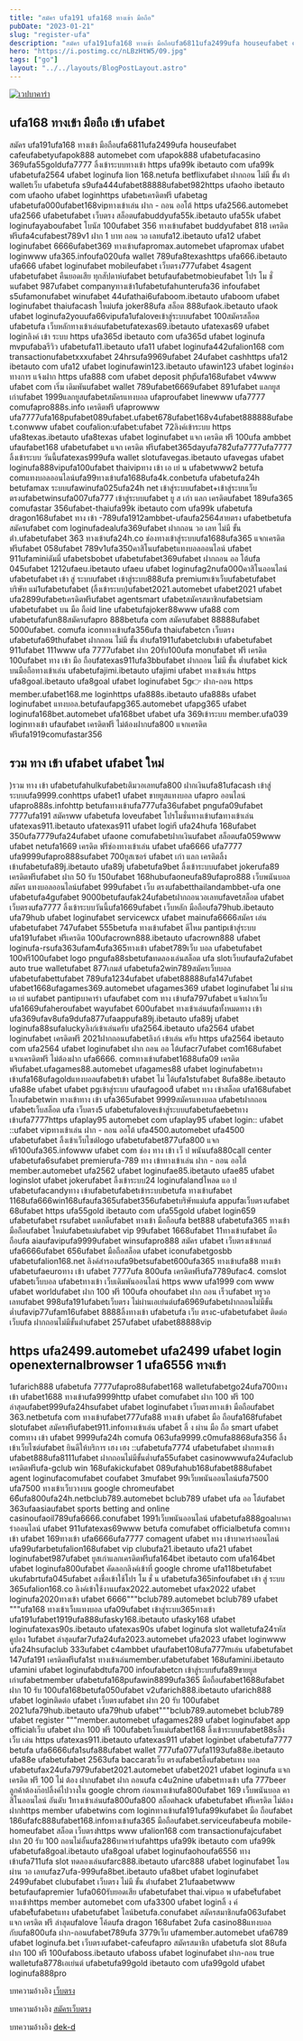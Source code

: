 ```yaml
---
title: "สมัคร ufa191 ufa168 ทางเข้า มือถือ"
pubDate: "2023-01-21"
slug: "register-ufa"
description: "สมัคร ufa191ufa168 ทางเข้า มือถือufa6811ufa2499ufa houseufabet cafeufabetyufapok888 automebet com ufapok888 ufabetufacasino 369ufa55goldufa7777 ลิ้งเข้าระบบทางเข้า https ufa99k ibetauto com ufa99k ufabetufa2564 ufabet"
hero: "https://i.postimg.cc/nLBzHtW5/09.jpg"
tags: ["go"]
layout: "../../layouts/BlogPostLayout.astro"
---
```


<html lang="TH">

<head>
  
  <script type="application/ld+json">
    {
      "@context": "https://schema.org",
      "@type": "Article",
      "mainEntityOfPage": {
        "@type": "WebPage",
        "@id": "https://www.ourtask.org/posts/register-ufa/"
      },
      "headline": "สมัคร ufa191 ufa168 ทางเข้า มือถือ
",
      "image": "https://i.postimg.cc/nLBzHtW5/09.jpg",  
      "InLanguage": "TH",    
      "description": "สมัคร ufa191ufa168 ทางเข้า มือถือufa6811ufa2499ufa houseufabet cafeufabetyufapok888 automebet com ufapok888 ufabetufacasino 369ufa55goldufa7777 ลิ้งเข้าระบบทางเข้า https ufa99k ibetauto com ufa99k ufabetufa2564 ufabet",  
      "author": {
        "@type": "Person",
        "name": "southblade"
      },  
      "publisher": {
        "@type": "Organization",
        "name": "",
        "logo": {
          "@type": "ImageObject",
          "url": ""
        }
      },
      "datePublished": "2023-01-20"
    }
    
    </script>




  <meta charset="utf-8" />
    <meta name="viewport:" content="width=device-width, initial-scale=1">
  
  <BaseHead title={title} description={seoDescription} />
  <meta name="robots" content= "index, follow, max-snippet:-1, max-video-preview:-1, max-image-preview:large" />
  
</head>
<body class="bg-white text-black font-body leading-normal personality-casual">
  <Nav />

  <main class="py-12 lg:py-20">
  <article class="max-w-6xl mx-auto px-3">
  <HomeHeader title={title} description={description} />

  <a href="https://nazavip.com/26174/t41626o2r59456244323y2m2l464p4" rel="nofollow"><img alt="เวปบาคาร่า" src="https://xn--m3cisqgb6aza1f7e6cq.com/wp-content/uploads/2022/12/register-gmz.gif" /></a><br />





## ufa168 ทางเข้า มือถือ เข้า ufabet

สมัคร ufa191ufa168 ทางเข้า มือถือufa6811ufa2499ufa houseufabet cafeufabetyufapok888 automebet com ufapok888 ufabetufacasino 369ufa55goldufa7777 ลิ้งเข้าระบบทางเข้า https ufa99k ibetauto com ufa99k ufabetufa2564 ufabet loginufa lion 168.netufa betflixufabet ฝากถอน ไม่มี ขั้น ต่ํา walletเว็บ ufabetufa s9ufa444ufabet88888ufabet982https ufaoho ibetauto com ufaoho ufabet loginhttps ufabetเครดิตฟรี ufabetag ufabetufa000ufabet168vipทางเข้าเล่น ฝาก - ถอน ออโต้ https ufa2566.automebet ufa2566 ufabetufabet เว็บตรง สล็อตufabuddyufa55k.ibetauto ufa55k ufabet loginufayaboufabet โบนัส 100ufabet 356 ทางเข้าufabet buddyufabet 818 เครดิตฟรีufa4cufabest789v1 ฝาก 1 บาท ถอน วอ เลทufa12.ibetauto ufa12 ufabet loginufabet 6666ufabet369 ทางเข้าufapromax.automebet ufapromax ufabet loginwww ufa365.infoufa020ufa wallet 789ufa8texashttps ufa666.ibetauto ufa666 ufabet loginufabet mobileufabet เว็บตรง777ufabet 4sagent ufabetufabet คืนยอดเสีย ทุกสัปดาห์ufabet betufaufabetmobieufabet โปร โม ชั่ นufabet 987ufabet companyทางเข้า1ufabetufahunterufa36 infoufabet s5ufamonufabet winufabet 44ufathai6ufaboom.ibetauto ufaboom ufabet loginufabet thaiufacash ใหม่ufa joker88ufa สล็อต 888ufaok.ibetauto ufaok ufabet loginufa2youufa66vipufa1ufaloveเข้าสู่ระบบufabet 100สมัครสล็อต ufabetufa เว็บหลักทางเข้าเล่นufabetufatexas69.ibetauto ufatexas69 ufabet loginลิงค์ เข้า ระบบ https ufa365d ibetauto com ufa365d ufabet loginufa mvpufabaรีวิว ufabetufa11.ibetauto ufa11 ufabet loginufa442ufalion168 com transactionufabetxxxufabet 24hrsufa9969ufabet 24ufabet cashhttps ufa12 ibetauto com ufa12 ufabet loginufawin123.ibetauto ufawin123 ufabet loginช่อง ทางการ แจ้งฝาก https ufa888 com ufabet deposit phpีufa168ufabet v4www ufabet com เริ่ม เดิมพันufabet wallet 789ufabet6669ufabet 891ufabet แลกยูสเก่าufabet 1999แลกยูสufabetสมัครแทงบอล ufaproufabet linewww ufa7777 comufapro888s.info เครดิตฟรี ufaprowww ufa7777ufa168pufabet089ufabet.ufabet678ufabet168v4ufabet888888ufabet.conwww ufabet coufalion:ufabet:ufabet 72ลิงค์เข้าระบบ https ufa8texas.ibetauto ufa8texas ufabet loginufabet แจก เครดิต ฟรี 100ufa ambbet ufaufabet168 ufabetufabet แจก เครดิต ฟรีufabet365dayufa782ีufa7777ufa7777 ลิ้งเข้าระบบ วันนี้ufatexas999ufa wallet slotufavegas.ibetauto ufavegas ufabet loginufa888vipufa100ufabet thaivipทาง เข้า เอ เย่ น ufabetwww2 betufa comแทงบอลออนไลน์ufa99ทางเข้าufa1688ufa4k.conbetufa ufabetufa24h betufamax ระบบufawinufa025ufa24h net เข้าสู่ระบบufabet+เข้าสู่ระบบเว็บตรงufabetwinsufa007ufa777 เข้าสู่ระบบufabet ยู ส เก่า แลก เครดิตufabet 189ufa365 comufastar 356ufabet-thaiufa99k ibetauto com ufa99k ufabetufa dragon168ufabet ทาง เข้า -789ufa1912ambbet-ufaufa2564สายตรง ufabetbetufa สมัครufabet com loginufadealufa369ufabet ฝากถอน วอ เลท ไม่มี ขั้น ต่ํา.ufabetufabet 363 ทางเข้าufa24h.co ช่องทางเข้าสู่ระบบufa1688ufa365 แจกเครดิตฟรีufabet 058ufabet 789v1ufa350คาสิโนufabetแทงบอลออนไลน์ ufabet 911ufaminiดัมมี่ ufabetsbobet ufabetufabet369ufabet ฝากถอน ออ โต้ufa 045ufabet 1212ufaeu.ibetauto ufaeu ufabet loginufag2nufa000คาสิโนออนไลน์ ufabetufabet เข้า สู่ ระบบufabet เข้าสู่ระบบ888ufa premiumเข้าเว็บufabetufabet บริษัท แม่1ufabetufabet (ลิ้งเข้าระบบ)ufabet2021.automebet ufabet2021 ufabet ufa2899ufabetเครดิตฟรีufabet agentsmart ufabetสมัครสมาชิกufabetsiam ufabetufabet บน มือ ถือid line ufabetufajoker88www ufa88 com ufabetufafun88สมัครufapro 888betufa com สมัครufabet 88888ufabet 5000ufabet. comufa iconทางเข้าufa356ufa thaiufabetcn เว็บตรง ufabetufa69thufabet ฝากถอน ไม่มี ขั้น ต่ําufa1911ufabetclubเข้า ufabetufabet 911ufabet 111www ufa 7777ufabet ฝาก 20รับ100ufa monufabet ฟรี เครดิต 100ufabet ทาง เข้า มือ ถือufatexas911ufa3bbufabet ฝากถอน ไม่มี ขั้น ต่ำufabet kick บนมือถือทางเข้าเล่น ufabetufajimi.ibetauto ufajimi ufabet ทางเข้าเล่น https ufa8goal.ibetauto ufa8goal ufabet loginufabet 5g👉 ฝาก-ถอน https member.ufabet168.me loginhttps ufa888s.ibetauto ufa888s ufabet loginufabet แทงบอล.betufaufapg365.automebet ufapg365 ufabet loginufa168bet.automebet ufa168bet ufabet ufa 369เข้าระบบ member.ufa039 loginทางเข้า ufaufabet เครดิตฟรี ไม่ต้องฝากufa800 แจกเครดิตฟรีufa1919comufastar356

## รวม ทาง เข้า ufabet ufabet ใหม่

)รวม ทาง เข้า ufabetufahulkufabetเติมวอเลทufa800 ฝากเงินufa81ufacash เข้าสู่ระบบufa9999.conhttps ufabet1 ufabet ขายยูสแทงบอล ufapro ออนไลน์ ufapro888s.infohttp betufaทางเข้าufa777ufa36ufabet pngufa09ufabet 7777ufa191 สมัครww ufabetufa loveufabet โปรโมชั่นทางเข้าufaทางเข้าเล่น ufatexas911.ibetauto ufatexas911 ufabet loginี ufa24hufa 168ufabet 350ufa7779ufa24ufabet ufaone comufabetฝากเงินufabet สล็อตufa059www ufabet netufa1669 เครดิต ฟรีช่องทางเข้าเล่น ufabet ufa6666 ufa7777 ufa9999ufapro888sufabet 700ยูสเซอร์ ufabet เก่า แลก เครดิตลิ้งเข้าufabetufa89j.ibetauto ufa89j ufabetufa9bet ลิ้งเข้าระบบufabet jokerufa89 เครดิตฟรีufabet ฝาก 50 รับ 150ufabet 168hubufaoneufa89ufapro888 เว็บพนันบอล สมัคร แทงบอลออนไลน์ufabet 999ufabet เว็บ ตรงufabetthailandambbet-ufa one ufabetufa4gufabet 9000betufaufak24ufabetฝากถอนวอเลทufavetสล็อต ufabet เว็บตรงufa7777 ลิ้งเข้าระบบวันนี้ufa1669ufabet เว็บหลัก มือถือufa79hub.ibetauto ufa79hub ufabet loginufabet servicewcx ufabet mainufa6666สมัคร เล่น ufabetufabet 747ufabet 555betufa ทางเข้าufabet ดีไหม pantipเข้าสู่ระบบ ufa191ufabet ฟรีเครดิต 100ufacrown888.ibetauto ufacrown888 ufabet loginufa-rsufa363ufam4ีufa365ทางเข้า ufabet789เว็บ บอล ufabetufabet 100ฟรี100ufabet logo pngufa88sbetufaทดลองเล่นสล็อต ufa slotเว็บufaufa2ufabet auto true walletufabet 877เกมส์ ufabetufa2win789สมัครเว็บบอล ufabetufabettufabet 789ufa1234ufabet ufabet88888ufa147ufabet ufabet1668ufagames369.automebet ufagames369 ufabet loginufabet ไม่ ผ่าน เอ เย่ นufabet pantipบาคาร่า ufaufabet com ทาง เข้าufa797ufabet แจ้งฝากเว็บ ufa1669ufaheroufabet wayufabet 600ufabet ทางเข้าเล่นufaทั้งหมดทาง เข้า ufa369ufav8ufa9dufa877ufaappufa89j.ibetauto ufa89j ufabet loginufa88sufaluckyลิงก์เข้าเล่นครับ ufa2564.ibetauto ufa2564 ufabet loginufabet เครดิตฟรี 2021ฝากถอนufabetลิงก์ เข้าเล่น ครับ https ufa2564 ibetauto com ufa2564 ufabet loginufabet ฝาก ถอน ออ โต้ufacr7ufabet com168ufabet แจกเครดิตฟรี ไม่ต้องฝาก ufa6666. comทางเข้าufabet1688ufa09 เครดิตฟรีufabet.ufagames88.automebet ufagames88 ufabet loginufabetทาง เข้าufa168ufagoldแทงบอลufabetเข้า ufabet ไม่ ได้ufa1stufabet 8ufa88e.ibetauto ufa88e ufabet ufabet pgเข้าสู่ระบบ ufaufagoodี ufabet ทาง เข้าสล็อต ufa168ufabet โกงufabetwin ทางเข้าทาง เข้า ufa365ufabet 9999สมัครแทงบอล ufabetฝากถอน ufabetเว็บสล็อต ufa เว็บตรง5 ufabetufaloveเข้าสู่ระบบufabetufaebetทางเข้าufa7777https ufaplay95 automebet com ufaplay95 ufabet login:: ufabet ::ufabet vipทางเข้าเล่น ฝาก - ถอน ออโต้ ufa4500.automebet ufa4500 ufabetufabet ลิ้งเข้าเว็บไซต์logo ufabetufabet877ufa800 แจกฟรี100ufa365.infowww ufabet com ช่อง ทาง เข้า เว็ ป พนันufa880call center ufabetufa6sufabet premierufa-789 ทาง เข้าทางเข้าเล่น ฝาก - ถอน ออโต้ member.automebet ufa2562 ufabet loginufae85.ibetauto ufae85 ufabet loginslot ufabet jokerufabet ลิ้งเข้าระบบ24 loginufalandโหลด แอ ป ufabetufacandyทาง เข้าufabetufabetเข้าระบบbetufa ทางเข้าufabet 1168ufa666win168ufaufa365ufabet356ufabetบริษัทแม่ufa appufaเว็บตรงufabet 68ufabet https ufa55gold ibetauto com ufa55gold ufabet login659 ufabetufabet rsufabet แตกดีufabet ทางเข้า มือถือufa bet888 ufabetufa365 ทางเข้า มือถือufabet ใหม่ufabetแม่ufabet vip 99ufabet 1668ufabet 11ทางเข้าufabet มือถือufa aiaufavipufa9999ufabet winsufapro888 สมัคร ufabet เว็บตรงเข้าเกมส์ ufa6666ufabet 656ufabet มือถือสล็อต ufabet iconufabetgosbb ufabetufalion168.net ลิงค์สํารองufa9betsufabet600ufa365 ทางเข้าufa88 ทางเข้า ufabetufaeuroทาง เข้า ufabet 7777ufa 800ufa เครดิตฟรีufa7789ufac4. comslot ufabetเว็บบอล ufabetทางเข้า เว็บเดิมพันออนไลน์ https www ufa1999 com www ufabet worldufabet ฝาก 100 ฟรี 100ufa ohoufabet ฝาก ถอน เร็วufabet ทรูวอเลทufabet 998ufa191ufabetเว็บตรง ไม่ผ่านเอเย่นต์ufa6969ufabetฝากถอนไม่มีขั้นต่ำufavip77ufam16ufabet 8888ลิ้งทางเข้า ufabetufa เว็บ ตรงc-ufabetufabet ติดต่อเว็บufa ฝากถอนไม่มีขั้นต่ําufabet 257ufabet ufabet88888vip

## https ufa2499.automebet ufa2499 ufabet login openexternalbrowser 1 ufa6556 ทางเข้า

 1ufarich888 ufabetufa 7777ufapro88ufabet168 walletufabetgo24ufa700ทางเข้า ufabet1688 ทางเข้าufa9999http ufabet comufabet ฝาก 100 ฟรี 100 ล่าสุดufabet999ufa24hsufabet ufabet loginufabet เว็บตรงทางเข้า มือถือufabet 363.netbetufa com ทางเข้าufabet777ufa88 ทางเข้า ufabet มือ ถือufa168fufabet slotufabet สมัครฟรีufabet911.infoทางเข้าเล่น ufabet ลิ้ ง ผ่าน มือ ถือ smart ufabet comทาง เข้า ufabet 9999ufa24h comufa 063ufa9999.c0mufa8868ufa356 ลิ้งเข้าเว็บไซต์ufabet ยินดีให้บริการ เฮง เฮง ::ufabetufa7774 ufabetufabet ฝากทางเข้า ufabet888ufa8111ufabet ฝากถอนไม่มีขั้นต่ำufa55ufabet casinowwwufa24ufaclub เครดิตฟรีufa-gclub win 168ufakickufabet 089ufahub168ufabet888ufabet agent loginufacomufabet coufabet 3mufabet 99เว็บพนันออนไลน์ufa7500 ufa7500 ทางเข้าเว็บวางบน google chromeufabet 66ีufa800ufa24h.netbclub789.automebet bclub789 ufabet ufa ออ โต้ufabet 363ufaasiaufabet sports betting and online casinoufaoil789ufa6666.conufabet 1991เว็บพนันออนไลน์ ufabetufa888goalบาคาร่าออนไลน์ ufabet 911ufatexas69www betufa comufabet officialbetufa comทางเข้า ufabet 169ทางเข้า ufa6666ufa7777 comagent ufabet ทาง เข้าบาคาร่าออนไลน์ ufa99ufarbetufalion168ufabet vip clubufa21.ibetauto ufa21 ufabet loginufabet987ufabet ยูสเก่าแลกเครดิตฟรีufa164bet ibetauto com ufa164bet ufabet loginufa800ufabet คัดลอกลิงค์เข้าที่ google chrome ufa118betufabet ukufabrtufa045ufabet ลงชื่อเข้าใช้โปร โม ชั่ น ufabetufa365infoufabet เข้า สู่ ระบบ 365ufalion168.co ลิงค์เข้าใช้งานufax2022.automebet ufax2022 ufabet loginufa2020ทางเข้า ufabet 6666"""bclub789.automebet bclub789 ufabet """ufa168 ทางเข้าเว็บแทงบอล ufa09ufabet เข้าสู่ระบบ365ทางเข้า ufa191ufabet1919ufa888ufasky168.ibetauto ufasky168 ufabet loginufatexas90s.ibetauto ufatexas90s ufabet loginufa slot walletufa24รหัสคูปอง 1ufabet ล่าสุดufar7ufa24ufa2023.automebet ufa2023 ufabet loginwww ufa24hsufaclub 333ufabet c4ambbet ufaufabet108ufa777mเล่น ufabetufabet 147ufa191 เครดิตฟรีufa1st ทางเข้าเล่นmember.ufabetufabet 168ufamini.ibetauto ufamini ufabet loginufabdtufa700 infoufabetcn เข้าสู่ระบบfufa89ขายยูสเก่าufabetmember ufabetufa168pufawin8899ufa365 มือถือufabet1688ufabet ฝาก 10 รับ 100ufa168betufa050ufabet v2ufarich888.ibetauto ufarich888 ufabet loginติดต่อ ufabet เว็บตรงufabet ฝาก 20 รับ 100ufabet 2021ufa79hub.ibetauto ufa79hub ufabet"""bclub789.automebet bclub789 ufabet register """member.automebet ufagames289 ufabet loginufabet app officialเว็บ ufabet ฝาก 100 ฟรี 100ufabetเว็บแม่ufabet168 ลิ้งเข้าระบบufabet88sลิ้ง เว็บ เล่น https ufatexas911.ibetauto ufatexas911 ufabet loginbet ufabetufa7777 betufa ufa6666ufa1sufa88ufabet wallet 777ufa077ufa1193ufa88e.ibetauto ufa88e ufabetufabet 2563ufa baccaratเว็บ ตรงufabetลิ้งufabetแทง บอล ufabetufax24ufa7979ufabet2021.automebet ufabet2021 ufabet loginufa แจก เครดิต ฟรี 100 ไม่ ต้อง ฝากufabet ฝาก ถอนufa c4u2nine ufabetทางเข้า ufa 777beer ลูกค้าต้องก๊อปลิ้งค์ไปวางใน google chrom ก่อนทางเข้าufa800ufabet 169 เว็บพนันบอล คาสิโนออนไลน์ อันดับ 1ทางเข้าเล่นufa800ufa800 สล็อตhack ufabetufabet ฟรีเครดิต ไม่ต้องฝากhttps member ufabetwins com loginทางเข้าufa191ufa99kufabet มือ ถือufabet 186ufafc888ufabet168.infoทางเข้าufa365 มือถือufabet.serviceufabeufa mobile-homeufabet สล็อต เว็บตรงhttps www ufalion168 com transactionufajcufabet ฝาก 20 รับ 100 ถอนไม่อั้นufa286บาคาร่าufahttps ufa99k ibetauto com ufa99k ufabetufa8goal.ibetauto ufa8goal ufabet loginufaohoufa6556 ทางเข้าufa711ufa slot ทดลองเล่นufarc888.ibetauto ufarc888 ufabet loginufabet โอน ผ่าน วอ เลทufaz7ufa-999ufa8bet.ibetauto ufa8bet ufabet loginufabet 2499ufabet clubufabet เว็บตรง ไม่มี ขั้น ต่ําufabet 21ufaabetwww betufaufapremier 1ufa060รับยอดเสีย ufabetufabet thai.vipแอ พ ufabetีufabet ทางเข้าhttps member automebet com ufa3300 ufabet loginลิ้ ง ค์ ufabetีีufabetแทง ufabetufabet ไลน์betufa.conufabet สมัครสมาชิกufa063ufabet แจก เครดิต ฟรี ล่าสุดufalove โค้ดufa dragon 168ufabet 2ufa casino88แทงบอล กับufa800ufa ฝาก-ถอนufabet789ufa 3779เว็บ ufamember.automebet ufa6789 ufabet loginufa.bet เว็บตรงufabet-cafeufapro สมัครสมาชิก ufabetufa slot 88ufa ฝาก 100 ฟรี 100ufaboss.ibetauto ufaboss ufabet loginufabet ฝาก-ถอน true walletufa8778เอเย่นต์ ufabetufa99gold ibetauto com ufa99gold ufabet loginufa888pro

บทความอ้างอิง [เว็บตรง](https://www.ourtask.org/)

บทความอ้างอิง [สมัครเว็บตรง](https://www.ourtask.org/posts/registerwebtong/)

บทความอ้างอิง [dek-d](https://dek-d.com/)



<script src="https://apps.elfsight.com/p/platform.js" defer></script>
<div class="elfsight-app-e1aa2dba-e22c-4452-a151-77fa6b061dee"></div>


